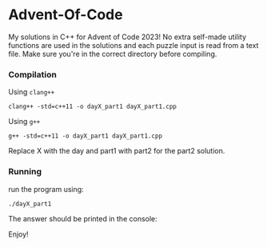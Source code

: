 # Advent-Of-Code

My solutions in C++ for Advent of Code 2023! No extra self-made utility functions are used in the solutions and each puzzle input is read from a text file. Make sure you're in the correct directory before compiling.

### Compilation

Using `clang++`
```
clang++ -std=c++11 -o dayX_part1 dayX_part1.cpp
```

Using `g++`
```
g++ -std=c++11 -o dayX_part1 dayX_part1.cpp
```
Replace X with the day and part1 with part2 for the part2 solution.

### Running

run the program using:
```
./dayX_part1
```
The answer should be printed in the console:

Enjoy!
